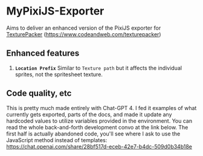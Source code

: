 # MyPixiJS-Exporter

Aims to deliver an enhanced version of the PixiJS exporter for [TexturePacker](https://www.codeandweb.com/texturepacker) (https://www.codeandweb.com/texturepacker)

## Enhanced features
1. **`Location Prefix`** Similar to `Texture path` but it affects the individual sprites, not the spritesheet texture.

## Code quality, etc
This is pretty much made entirely with Chat-GPT 4. I fed it examples of what currently gets exported, parts of the docs, and made it update any hardcoded values to utilize variables provided in the environment.
You can read the whole back-and-forth development convo at the link below. The first half is actually abandoned code, you'll see where I ask to use the JavaScript method instead of templates: https://chat.openai.com/share/28bf517d-eceb-42e7-b4dc-509d0b34b18e
